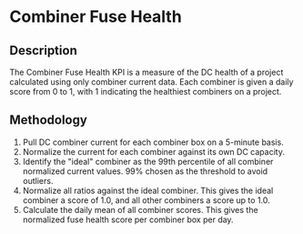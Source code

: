 # Combiner Fuse Health

## Description
The Combiner Fuse Health KPI is a measure of the DC health of a project calculated using only combiner current data. Each combiner is given a daily score from 0 to 1, with 1 indicating the healthiest combiners on a project.

## Methodology
1. Pull DC combiner current for each combiner box on a 5-minute basis.
2. Normalize the current for each combiner against its own DC capacity.
3. Identify the "ideal" combiner as the 99th percentile of all combiner normalized current values. 99% chosen as the threshold to avoid outliers.
4. Normalize all ratios against the ideal combiner. This gives the ideal combiner a score of 1.0, and all other combiners a score up to 1.0.
5. Calculate the daily mean of all combiner scores. This gives the normalized fuse health score per combiner box per day.

